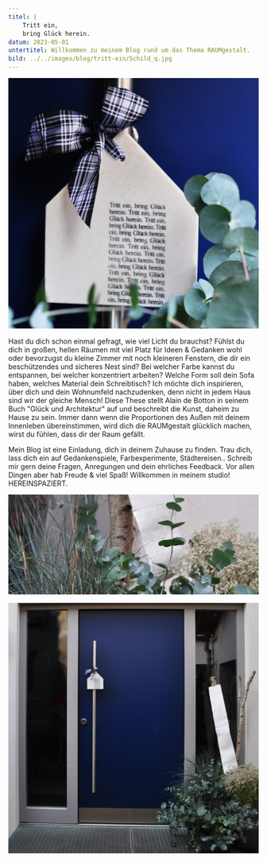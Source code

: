 ```yaml
---
titel: |
    Tritt ein, 
    bring Glück herein.
datum: 2023-05-01
untertitel: Willkommen zu meinem Blog rund um das Thema RAUMgestalt.
bild: ../../images/blog/tritt-ein/Schild_q.jpg
---
```


![Schild](../../images/blog/tritt-ein/Schild_q.jpg)

Hast du dich schon einmal gefragt, wie viel Licht du brauchst? Fühlst du dich in großen, hellen Räumen mit viel Platz für Ideen & Gedanken wohl oder bevorzugst du kleine Zimmer mit noch kleineren Fenstern, die dir ein beschützendes und sicheres Nest sind? Bei welcher Farbe kannst du entspannen, bei welcher konzentriert arbeiten? Welche Form soll dein Sofa haben, welches Material dein Schreibtisch?
Ich möchte dich inspirieren, über dich und dein Wohnumfeld nachzudenken, denn nicht in jedem Haus sind wir der gleiche Mensch! Diese These stellt Alain de Botton in seinem Buch "Glück und Architektur" auf und beschreibt die Kunst, daheim zu Hause zu sein. Immer dann wenn die Proportionen des Außen mit deinem Innenleben übereinstimmen, wird dich die RAUMgestalt glücklich machen, wirst du fühlen, dass dir der Raum gefällt.

Mein Blog ist eine Einladung, dich in deinem Zuhause zu finden. Trau dich, lass dich ein auf Gedankenspiele, Farbexperimente, Städtereisen.. Schreib mir gern deine Fragen, Anregungen und dein ehrliches Feedback. Vor allen Dingen aber hab Freude & viel Spaß! Willkommen in meinem studio! HEREINSPAZIERT.

![Blumen Birke Bande](../../images/blog/tritt-ein/BlumenBirkeBande_2-5h.jpg)

![Haustür](../../images/blog/tritt-ein/Haustuer_ganz_q.jpg)
